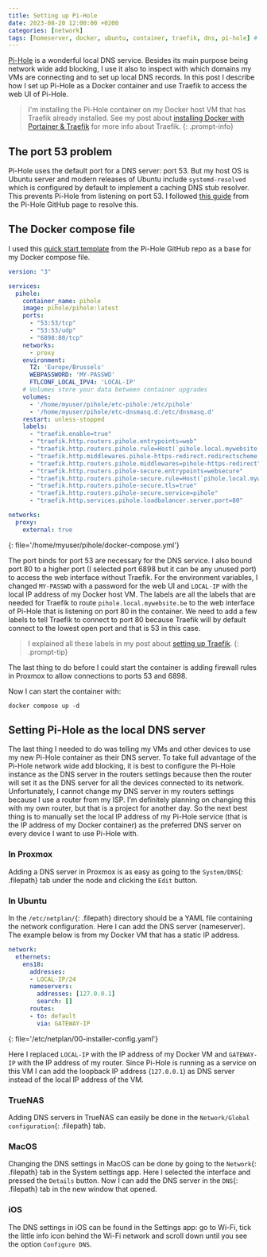 ```yaml
---
title: Setting up Pi-Hole
date: 2023-08-20 12:00:00 +0200
categories: [network]
tags: [homeserver, docker, ubuntu, container, traefik, dns, pi-hole] # TAG names should always be lowercase
---
```


[Pi-Hole](https://pi-hole.net/) is a wonderful local DNS service. Besides its main purpose being network wide add blocking, I use it also to inspect with which domains my VMs are connecting and to set up local DNS records. In this post I describe how I set up Pi-Hole as a Docker container and use Traefik to access the web UI of Pi-Hole.

> I'm installing the Pi-Hole container on my Docker host VM that has Traefik already installed. See my post about [installing Docker with Portainer & Traefik](/posts/installing_docker) for more info about Traefik.
{: .prompt-info}


## The port 53 problem

Pi-Hole uses the default port for a DNS server: port 53. But my host OS is Ubuntu server and modern releases of Ubuntu include `systemd-resolved` which is configured by default to implement a caching DNS stub resolver. This prevents Pi-Hole from listening on port 53. I followed [this guide](https://github.com/pi-hole/docker-pi-hole#installing-on-ubuntu-or-fedora) from the Pi-Hole GitHub page to resolve this.


## The Docker compose file

I used this [quick start template](https://github.com/pi-hole/docker-pi-hole/#quick-start) from the Pi-Hole GitHub repo as a base for my Docker compose file. 

```yml
version: "3"

services:
  pihole:
    container_name: pihole
    image: pihole/pihole:latest
    ports:
      - "53:53/tcp"
      - "53:53/udp"
      - "6898:80/tcp"
    networks:
      - proxy
    environment:
      TZ: 'Europe/Brussels'
      WEBPASSWORD: 'MY-PASSWD'
      FTLCONF_LOCAL_IPV4: 'LOCAL-IP'
    # Volumes store your data between container upgrades
    volumes:
      - '/home/myuser/pihole/etc-pihole:/etc/pihole'
      - '/home/myuser/pihole/etc-dnsmasq.d:/etc/dnsmasq.d'
    restart: unless-stopped
    labels:
      - "traefik.enable=true"
      - "traefik.http.routers.pihole.entrypoints=web"
      - "traefik.http.routers.pihole.rule=Host(`pihole.local.mywebsite.be`)"
      - "traefik.http.middlewares.pihole-https-redirect.redirectscheme.scheme=https"
      - "traefik.http.routers.pihole.middlewares=pihole-https-redirect"
      - "traefik.http.routers.pihole-secure.entrypoints=websecure"
      - "traefik.http.routers.pihole-secure.rule=Host(`pihole.local.mywebsite.be`)"
      - "traefik.http.routers.pihole-secure.tls=true"
      - "traefik.http.routers.pihole-secure.service=pihole"
      - "traefik.http.services.pihole.loadbalancer.server.port=80"

networks:
  proxy:
    external: true
```
{: file='/home/myuser/pihole/docker-compose.yml'}

The port binds for port 53 are necessary for the DNS service. I also bound port 80 to a higher port (I selected port 6898 but it can be any unused port) to access the web interface without Traefik. For the environment variables, I changed `MY-PASSWD` with a password for the web UI and `LOCAL-IP` with the local IP address of my Docker host VM. The labels are all the labels that are needed for Traefik to route `pihole.local.mywebsite.be` to the web interface of Pi-Hole that is listening on port 80 in the container. We need to add a few labels to tell Traefik to connect to port 80 because Traefik will by default connect to the lowest open port and that is 53 in this case.

> I explained all these labels in my post about [setting up Traefik](/posts/installing_docker/#adding-containers).
{: .prompt-tip}

The last thing to do before I could start the container is adding firewall rules in Proxmox to allow connections to ports 53 and 6898.

Now I can start the container with:

```shell
docker compose up -d
```


## Setting Pi-Hole as the local DNS server

The last thing I needed to do was telling my VMs and other devices to use my new Pi-Hole container as their DNS server. To take full advantage of the Pi-Hole network wide add blocking, it is best to configure the Pi-Hole instance as the DNS server in the routers settings because then the router will set it as the DNS server for all the devices connected to its network. Unfortunately, I cannot change my DNS server in my routers settings because I use a router from my ISP. I'm definitely planning on changing this with my own router, but that is a project for another day. So the next best thing is to manually set the local IP address of my Pi-Hole service (that is the IP address of my Docker container) as the preferred DNS server on every device I want to use Pi-Hole with.


### In Proxmox

Adding a DNS server in Proxmox is as easy as going to the `System/DNS`{: .filepath} tab under the node and clicking the `Edit` button.


### In Ubuntu

In the `/etc/netplan/`{: .filepath} directory should be a YAML file containing the network configuration. Here I can add the DNS server (nameserver). The example below is from my Docker VM that has a static IP address.

```yaml
network:
  ethernets:
    ens18:
      addresses:
      - LOCAL-IP/24
      nameservers:
        addresses: [127.0.0.1]
        search: []
      routes:
      - to: default
        via: GATEWAY-IP
```
{: file='/etc/netplan/00-installer-config.yaml'}

Here I replaced `LOCAL-IP` with the IP address of my Docker VM and `GATEWAY-IP` with the IP address of my router. Since Pi-Hole is running as a service on this VM I can add the loopback IP address (`127.0.0.1`) as DNS server instead of the local IP address of the VM.


### TrueNAS

Adding DNS servers in TrueNAS can easily be done in the `Network/Global configuration`{: .filepath} tab.


### MacOS

Changing the DNS settings in MacOS can be done by going to the `Network`{: .filepath} tab in the System settings app. Here I selected the interface and pressed the `Details` button. Now I can add the DNS server in the `DNS`{: .filepath} tab in the new window that opened.


### iOS

The DNS settings in iOS can be found in the Settings app: go to Wi-Fi, tick the little info icon behind the Wi-Fi network and scroll down until you see the option `Configure DNS`.
